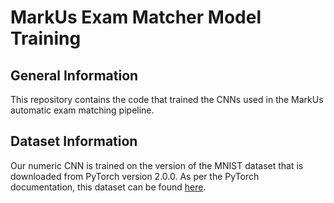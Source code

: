 # MarkUs Exam Matcher Model Training

## General Information
This repository contains the code that trained the CNNs used in the MarkUs
automatic exam matching pipeline.

## Dataset Information
Our numeric CNN is trained on the version of the MNIST dataset that is 
downloaded from PyTorch version 2.0.0. As per the PyTorch documentation, this
dataset can be found [here](https://yann.lecun.com/exdb/mnist/).